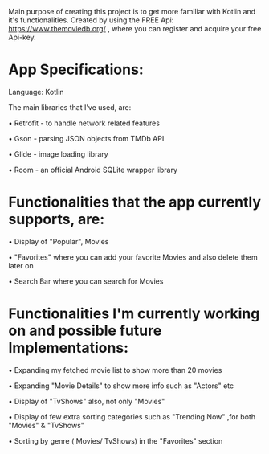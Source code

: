 Main purpose of creating this project is to get more familiar with Kotlin and it's functionalities.
Created by using the FREE Api: https://www.themoviedb.org/ , where you can register and acquire your free Api-key.

# App Specifications: #

Language: Kotlin

The main libraries that I've used, are:

• Retrofit - to handle network related features

• Gson - parsing JSON objects from TMDb API

• Glide - image loading library

• Room - an official Android SQLite wrapper library

# Functionalities that the app currently supports, are: #

• Display of "Popular", Movies 
 
• "Favorites" where you can add your favorite Movies and also delete them later on

• Search Bar where you can search for Movies

# Functionalities I'm currently working on and possible future Implementations: #

• Expanding my fetched movie list to show more than 20 movies

• Expanding "Movie Details" to show more info such as "Actors" etc

• Display of "TvShows" also, not only "Movies"

• Display of few extra sorting categories such as "Trending Now" ,for both "Movies" & "TvShows"

• Sorting by genre ( Movies/ TvShows) in the "Favorites" section





